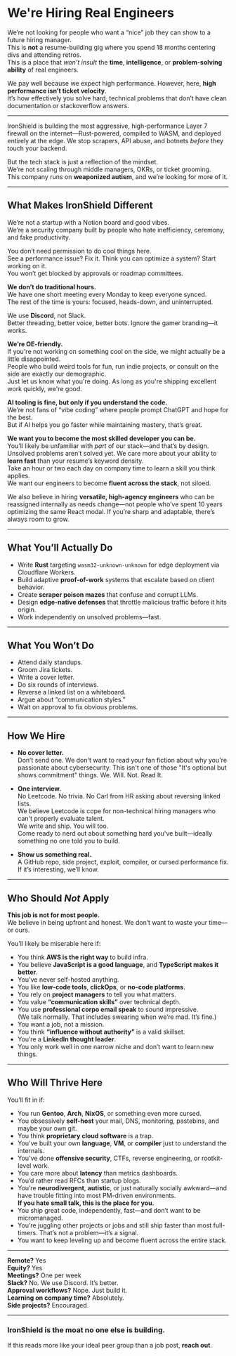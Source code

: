 # We're Hiring Real Engineers
We’re not looking for people who want a “nice” job they can show to a future hiring manager.  
This is **not** a resume-building gig where you spend 18 months centering divs and attending retros.  
This is a place that *won’t insult* the **time**, **intelligence**, or **problem-solving ability** of real engineers.

We pay well because we expect high performance. However, here, **high performance isn’t ticket velocity**.  
It’s how effectively you solve hard, technical problems that don’t have clean documentation or stackoverflow answers.

---

IronShield is building the most aggressive, high-performance Layer 7 firewall on the internet—Rust-powered, compiled to WASM, and deployed entirely at the edge. We stop scrapers, API abuse, and botnets *before* they touch your backend.

But the tech stack is just a reflection of the mindset.  
We’re not scaling through middle managers, OKRs, or ticket grooming.  
This company runs on **weaponized autism**, and we’re looking for more of it.

---

## What Makes IronShield Different

We’re not a startup with a Notion board and good vibes.  
We’re a security company built by people who hate inefficiency, ceremony, and fake productivity.

You don’t need permission to do cool things here.  
See a performance issue? Fix it. Think you can optimize a system? Start working on it.  
You won’t get blocked by approvals or roadmap committees.

**We don’t do traditional hours.**  
We have one short meeting every Monday to keep everyone synced.  
The rest of the time is yours: focused, heads-down, and uninterrupted.

We use **Discord**, not Slack.  
Better threading, better voice, better bots. Ignore the gamer branding—it works.

**We’re OE-friendly.**  
If you're not working on something cool on the side, we might actually be a little disappointed.  
People who build weird tools for fun, run indie projects, or consult on the side are exactly our demographic.  
Just let us know what you're doing. As long as you're shipping excellent work quickly, we're good.

**AI tooling is fine, but only if you understand the code.**  
We’re not fans of “vibe coding” where people prompt ChatGPT and hope for the best.  
But if AI helps you go faster while maintaining mastery, that’s great.

**We want you to become the most skilled developer you can be.**  
You’ll likely be unfamiliar with *part* of our stack—and that’s by design.  
Unsolved problems aren’t solved yet. We care more about your ability to **learn fast** than your resume’s keyword density.  
Take an hour or two each day on company time to learn a skill you think applies.  
We want our engineers to become **fluent across the stack**, not siloed.

We also believe in hiring **versatile, high-agency engineers** who can be reassigned internally as needs change—not people who’ve spent 10 years optimizing the same React modal. If you’re sharp and adaptable, there’s always room to grow.

---

## What You’ll Actually Do

- Write **Rust** targeting `wasm32-unknown-unknown` for edge deployment via Cloudflare Workers.
- Build adaptive **proof-of-work** systems that escalate based on client behavior.
- Create **scraper poison mazes** that confuse and corrupt LLMs.
- Design **edge-native defenses** that throttle malicious traffic before it hits origin.
- Work independently on unsolved problems—fast.

---

## What You Won’t Do

- Attend daily standups.
- Groom Jira tickets.
- Write a cover letter.
- Do six rounds of interviews.
- Reverse a linked list on a whiteboard.
- Argue about “communication styles.”
- Wait on approval to fix obvious problems.

---

## How We Hire

- **No cover letter.**  
  Don’t send one. We don't want to read your fan fiction about why you're passionate about cybersecurity. This isn't one of those "It's optional but shows commitment" things. We. Will. Not. Read It.

- **One interview.**  
  No Leetcode. No trivia. No Carl from HR asking about reversing linked lists.  
  We believe Leetcode is cope for non-technical hiring managers who can't properly evaluate talent.  
  We write and ship. You will too.  
  Come ready to nerd out about something hard you've built—ideally something no one told you to build.

- **Show us something real.**  
  A GitHub repo, side project, exploit, compiler, or cursed performance fix.  
  If it’s interesting, we’ll know.

---

## Who Should *Not* Apply

**This job is not for most people.**  
We believe in being upfront and honest. We don’t want to waste your time—or ours.

You’ll likely be miserable here if:

- You think **AWS is the right way** to build infra.
- You believe **JavaScript is a good language**, and **TypeScript makes it better**.
- You’ve never self-hosted anything.
- You like **low-code tools**, **clickOps**, or **no-code platforms**.
- You rely on **project managers** to tell you what matters.
- You value **“communication skills”** over technical depth.
- You use **professional corpo email speak** to sound impressive.  
  (We talk normally. That includes swearing when we’re mad. It’s fine.)
- You want a job, not a mission.
- You think **“influence without authority”** is a valid skillset.
- You’re a **LinkedIn thought leader**.
- You only work well in one narrow niche and don’t want to learn new things.

---

## Who Will Thrive Here

You’ll fit in if:

- You run **Gentoo**, **Arch**, **NixOS**, or something even more cursed.
- You obsessively **self-host** your mail, DNS, monitoring, pastebins, and maybe your own git.
- You think **proprietary cloud software** is a trap.
- You’ve built your own **language**, **VM**, or **compiler** just to understand the internals.
- You’ve done **offensive security**, CTFs, reverse engineering, or rootkit-level work.
- You care more about **latency** than metrics dashboards.
- You’d rather read RFCs than startup blogs.
- You’re **neurodivergent**, **autistic**, or just naturally socially awkward—and have trouble fitting into most PM-driven environments.  
  **If you hate small talk, this is the place for you.**
- You ship great code, independently, fast—and don’t want to be micromanaged.
- You’re juggling other projects or jobs and still ship faster than most full-timers. That’s not a problem—it’s a signal.
- You want to keep leveling up and become fluent across the entire stack.

---

**Remote?** Yes  
**Equity?** Yes  
**Meetings?** One per week  
**Slack?** No. We use Discord. It’s better.  
**Approval workflows?** Nope. Just build it.  
**Learning on company time?** Absolutely.  
**Side projects?** Encouraged.

---

### IronShield is the moat no one else is building.  
If this reads more like your ideal peer group than a job post, **reach out**.